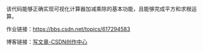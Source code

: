 该代码能够正确实现可视化计算器加减乘除的基本功能，且能够完成平方和求根运算。

作业链接：https://bbs.csdn.net/topics/617294583

博客链接：[写文章-CSDN创作中心](https://mp.csdn.net/mp_blog/creation/editor/133384767)

